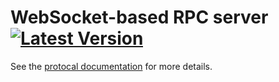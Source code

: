 # WebSocket-based RPC server &emsp; [![Latest Version]][crates.io]

[Latest Version]: https://img.shields.io/crates/v/wsrpc.svg
[crates.io]: https://crates.io/crates/wsrpc

See the [protocal documentation](https://github.com/Actyx/wsrpc/blob/master/protocol.md) for more details.

